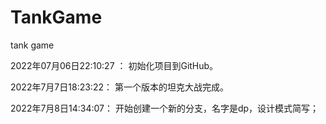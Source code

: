 # TankGame

tank game

2022年07月06日22:10:27 ：  初始化项目到GitHub。

2022年7月7日18:23:22：  第一个版本的坦克大战完成。

2022年7月8日14:34:07： 开始创建一个新的分支，名字是dp，设计模式简写；
